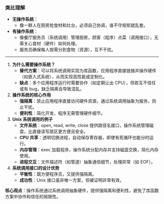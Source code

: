 ###  类比理解

- **无操作系统**：
    - 像一群人在厨房抢食材和灶台，必须自己协调，谁不守规矩就乱套。
- **有操作系统**：
    - 像餐厅服务员（系统调用）管理厨房，顾客（程序）点菜（调用接口），无需关心食材（硬件）如何处理。
    - 服务员确保每人按需分到食物（资源），互不干扰。
---


1. **为什么需要操作系统？**
    - **替代方案**：可以将系统调用实现为库函数，应用程序直接链接并操作硬件（如嵌入式系统），从而实现高性能或定制化。
    - **缺点**：多个应用程序运行时需要协作（如定期让出 CPU），但若互不信任或有 bug，缺乏隔离会导致混乱。
2. **操作系统的核心作用**
    - **强隔离**：禁止应用程序直接访问硬件资源，通过系统调用抽象为服务，防止干扰。
    - **便利性**：简化开发，程序无需管理硬件细节。
3. **Unix 系统调用的例子**
    - **文件系统**：open, read, write, close 提供路径名接口，操作系统管理磁盘，比直接读写扇区更方便且安全。
    - **CPU 共享**：透明切换进程，自动保存寄存器，即使有死循环也能分时运行。
    - **内存管理**：exec 加载程序，操作系统分配内存并支持磁盘交换，简化内存使用。
    - **进程交互**：文件描述符（如管道）抽象通信细节，处理异常（如 EOF）。
4. **系统调用接口的设计优势**
    - **平衡性**：既方便程序员，又提供强隔离。
    - **成功性**：Unix 接口虽非唯一方案，但被证明非常有效。

**核心观点**：操作系统通过系统调用抽象硬件，提供强隔离和便利性，避免了库函数方案中协作和信任的局限性。